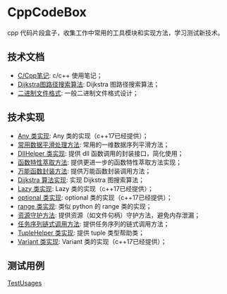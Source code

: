 # CppCodeBox

cpp 代码片段盒子，收集工作中常用的工具模块和实现方法，学习测试新技术。

## 技术文档

+ [C/Cpp笔记](./docs/C-Cpp-Notes.md): c/c++ 使用笔记；
+ [Dijkstra图路径搜索算法](./docs/GraphSearchingAlgo.md): Dijkstra 图路径搜索算法；
+ [二进制文件格式](./docs/IOBinaryFormat.md): 一般二进制文件格式设计；


## 技术实现

+ [Any 类实现](./modules/Any.hpp): Any 类的实现（c++17已经提供）；
+ [常用数据平滑处理方法](./modules/DataSmoothingAlgo.hpp): 常用的一维数据序列平滑方法； 
+ [DllHelper 类实现](./modules/DllParser.hpp): 提供 dll 函数调用的封装接口，简化使用；
+ [函数特性萃取方法](./modules/FunctionTraits.hpp): 提供更进一步的函数特性萃取方法实现；
+ [万能函数封装方法](./modules/FuncWrapper.hpp): 提供万能函数封装调用方法； 
+ [Dijkstra 算法实现](./modules/GraphSearchingAlgo.hpp): 实现 Dijkstra 图搜索算法； 
+ [Lazy 类实现](./modules/lazy.hpp): Lazy 类的实现（c++17已经提供）；
+ [optional 类实现](./modules/optional.hpp): optional 类的实现（c++17已经提供）；
+ [range 类实现](./modules/range.hpp): 类似 python 的 range 类的实现； 
+ [资源守护方法](./modules/ScopeGuard.hpp): 提供资源（如文件句柄）守护方法，避免内存泄漏； 
+ [任务序列链式调用方法](./modules/TaskList.hpp): 提供任务序列的链式调用方法；
+ [TupleHelper 类实现](./modules/TupleHelper.hpp): 提供 tuple 类型帮助类；
+ [Variant 类实现](./modules/Variant.hpp): Variant 类的实现（c++17已经提供）；


## 测试用例

[TestUsages](./tests/ReadMe.md)
